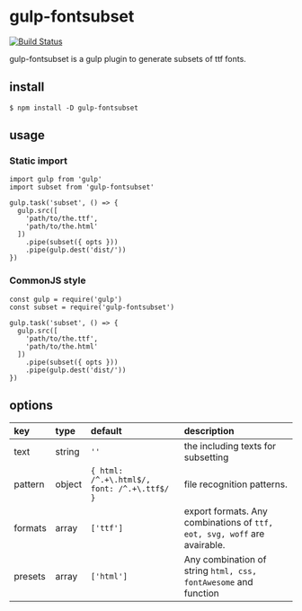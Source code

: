# gulp-fontsubset

[![Build Status](https://travis-ci.org/KamataRyo/gulp-fontsubset.svg?branch=master)](https://travis-ci.org/KamataRyo/gulp-fontsubset)

gulp-fontsubset is a gulp plugin to generate subsets of ttf fonts.

## install

```
$ npm install -D gulp-fontsubset
```

## usage

### Static import

```
import gulp from 'gulp'
import subset from 'gulp-fontsubset'

gulp.task('subset', () => {
  gulp.src([
    'path/to/the.ttf',
    'path/to/the.html'
  ])
    .pipe(subset({ opts }))
    .pipe(gulp.dest('dist/'))
})
```

### CommonJS style

```
const gulp = require('gulp')
const subset = require('gulp-fontsubset')

gulp.task('subset', () => {
  gulp.src([
    'path/to/the.ttf',
    'path/to/the.html'
  ])
    .pipe(subset({ opts }))
    .pipe(gulp.dest('dist/'))
})
```

## options

|key|type|default|description|
|:--|:--|:--|:--|
|text|string|`''`|the including texts for subsetting|
|pattern|object|`{ html: /^.+\.html$/, font: /^.+\.ttf$/ }`|file recognition patterns.|
|formats|array|`['ttf']`|export formats. Any combinations of `ttf, eot, svg, woff` are avairable.|
|presets|array|`['html']`|Any combination of string `html, css, fontAwesome` and function|
